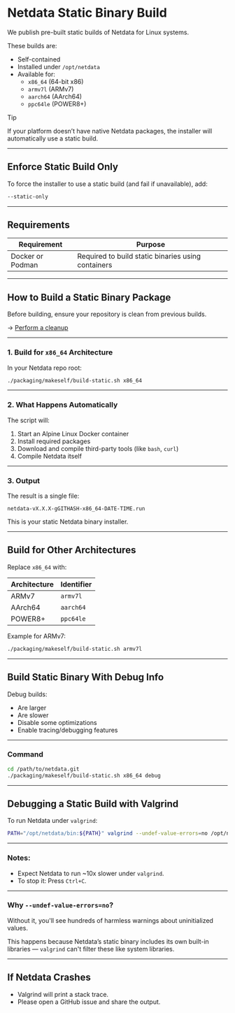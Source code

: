 # Netdata Static Binary Build

We publish pre-built static builds of Netdata for Linux systems.

These builds are:

- Self-contained  
- Installed under `/opt/netdata`  
- Available for:  
  - `x86_64` (64-bit x86)  
  - `armv7l` (ARMv7)  
  - `aarch64` (AArch64)  
  - `ppc64le` (POWER8+)

> [!TIP]
> If your platform doesn’t have native Netdata packages, the installer will automatically use a static build.

---

## Enforce Static Build Only

To force the installer to use a static build (and fail if unavailable), add:  

```bash
--static-only
```

---

## Requirements

| Requirement | Purpose     |
|-------------|-------------|
| Docker or Podman | Required to build static binaries using containers |

---

## How to Build a Static Binary Package

Before building, ensure your repository is clean from previous builds.

→ [Perform a cleanup](/packaging/installer/methods/manual.md#perform-a-cleanup-in-your-netdata-repo)

---

### 1. Build for `x86_64` Architecture

In your Netdata repo root:

```bash
./packaging/makeself/build-static.sh x86_64
```

---

### 2. What Happens Automatically

The script will:

1. Start an Alpine Linux Docker container  
2. Install required packages  
3. Download and compile third-party tools (like `bash`, `curl`)  
4. Compile Netdata itself  

---

### 3. Output

The result is a single file:

```
netdata-vX.X.X-gGITHASH-x86_64-DATE-TIME.run
```

This is your static Netdata binary installer.

---

## Build for Other Architectures

Replace `x86_64` with:

| Architecture | Identifier  |
|--------------|-------------|
| ARMv7        | `armv7l`   |
| AArch64      | `aarch64`  |
| POWER8+      | `ppc64le`  |

Example for ARMv7:

```bash
./packaging/makeself/build-static.sh armv7l
```

---

## Build Static Binary With Debug Info

Debug builds:

- Are larger  
- Are slower  
- Disable some optimizations  
- Enable tracing/debugging features  

---

### Command

```bash
cd /path/to/netdata.git
./packaging/makeself/build-static.sh x86_64 debug
```

---

## Debugging a Static Build with Valgrind

To run Netdata under `valgrind`:

```bash
PATH="/opt/netdata/bin:${PATH}" valgrind --undef-value-errors=no /opt/netdata/bin/srv/netdata -D
```

---

### Notes:

- Expect Netdata to run ~10x slower under `valgrind`.  
- To stop it: Press `Ctrl+C`.

---

### Why `--undef-value-errors=no`?

Without it, you'll see hundreds of harmless warnings about uninitialized values.

This happens because Netdata’s static binary includes its own built-in libraries — `valgrind` can't filter these like system libraries.

---

## If Netdata Crashes

- Valgrind will print a stack trace.  
- Please open a GitHub issue and share the output.
